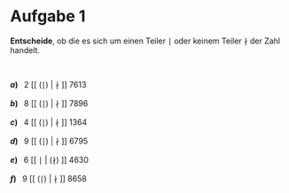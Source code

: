 <!--
version:  0.0.1

language: de

@style
input {
    text-align: center;
}

.flex-container {
    display: flex;
    flex-wrap: wrap;
    align-items: stretch;
    gap: 20px;
}

.flex-child {
    flex: 1;
    min-width: 350px;
    margin-right: 20px;
}

@media (max-width: 400px) {
    .flex-child {
        flex: 100%;
        margin-right: 0;
    }
}
@end

formula: \carry   \textcolor{red}{\scriptsize #1}
formula: \digit   \rlap{\carry{#1}}\phantom{#2}#2
formula: \permil  \text{‰}

import: https://raw.githubusercontent.com/liaTemplates/algebrite/master/README.md
import: https://raw.githubusercontent.com/LiaTemplates/Tikz-Jax/main/README.md

script: https://cdn.jsdelivr.net/gh/LiaTemplates/Tikz-Jax@main/dist/index.js

@round
<script>
  let value = `@input`;
  if (value.startsWith("@")) {
    ""
  } else {
    value = JSON.parse(value);
    value = value[0]
    value = value.replace(/,/g, ".");
    value = parseFloat(value);
    value = Math.round(value * Math.pow(10,@1)) / Math.pow(10,@1);
    value == @0
  }
</script>
@end

tags: Teilbarkeiten, leicht

-->





# Aufgabe 1


**Entscheide**, ob die es sich um einen Teiler $\mid$ oder keinem Teiler $\nmid$ der Zahl handelt.

<br>

__$a)\;\;$__ $2$ [[ ($\mid$) | $\nmid$ ]] $7613$ \
<br>
__$b)\;\;$__ $8$ [[ ($\mid$) | $\nmid$ ]] $7896$ \
<br>
__$c)\;\;$__ $4$ [[ ($\mid$) | $\nmid$ ]] $1364$ \
<br>
__$d)\;\;$__ $9$ [[ ($\mid$) | $\nmid$ ]] $6795$ \
<br>
__$e)\;\;$__ $6$ [[ $\mid$ | ($\nmid$) ]] $4630$ \
<br>
__$f)\;\;$__ $9$ [[ ($\mid$) | $\nmid$ ]] $8658$ 
<br>


<br>
<br>
<br>
<br>
<br>